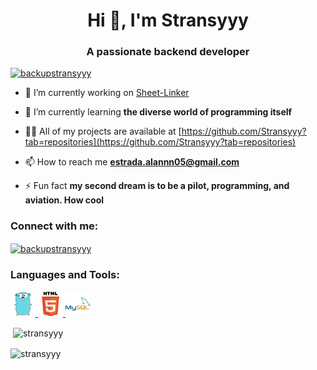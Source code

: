 <h1 align="center">Hi 👋, I'm Stransyyy</h1>
<h3 align="center">A passionate backend developer</h3>

<p align="left"> <a href="https://twitter.com/backupstransyyy" target="blank"><img src="https://img.shields.io/twitter/follow/backupstransyyy?logo=twitter&style=for-the-badge" alt="backupstransyyy" /></a> </p>

- 🔭 I’m currently working on [Sheet-Linker](https://github.com/Stransyyy/Sheet-Linker)

- 🌱 I’m currently learning **the diverse world of programming itself**

- 👨‍💻 All of my projects are available at [https://github.com/Stransyyy?tab=repositories](https://github.com/Stransyyy?tab=repositories)

- 📫 How to reach me **estrada.alannn05@gmail.com**

- ⚡ Fun fact **my second dream is to be a pilot, programming, and aviation. How cool**

<h3 align="left">Connect with me:</h3>
<p align="left">
<a href="https://twitter.com/backupstransyyy" target="blank"><img align="center" src="https://raw.githubusercontent.com/rahuldkjain/github-profile-readme-generator/master/src/images/icons/Social/twitter.svg" alt="backupstransyyy" height="30" width="40" /></a>
</p>

<h3 align="left">Languages and Tools:</h3>
<p align="left"> <a href="https://golang.org" target="_blank" rel="noreferrer"> <img src="https://raw.githubusercontent.com/devicons/devicon/master/icons/go/go-original.svg" alt="go" width="40" height="40"/> </a> <a href="https://www.w3.org/html/" target="_blank" rel="noreferrer"> <img src="https://raw.githubusercontent.com/devicons/devicon/master/icons/html5/html5-original-wordmark.svg" alt="html5" width="40" height="40"/> </a> <a href="https://www.mysql.com/" target="_blank" rel="noreferrer"> <img src="https://raw.githubusercontent.com/devicons/devicon/master/icons/mysql/mysql-original-wordmark.svg" alt="mysql" width="40" height="40"/> </a> </p>

<p>&nbsp;<img align="center" src="https://github-readme-stats.vercel.app/api?username=stransyyy&show_icons=true&locale=en" alt="stransyyy" /></p>

<p><img align="center" src="https://github-readme-streak-stats.herokuapp.com/?user=stransyyy&" alt="stransyyy" /></p>
